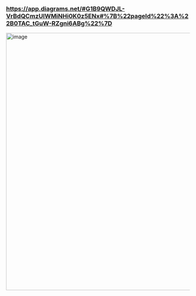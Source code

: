 ### https://app.diagrams.net/#G1B9QWDJL-VrBdQCmzUlWMiNHi0K0z5ENx#%7B%22pageId%22%3A%22B0TAC_tGuW-RZgni6ABg%22%7D

<img width="636" height="704" alt="image" src="https://github.com/user-attachments/assets/80110bdf-7432-42f3-b0c3-b02aabfaea17" />
